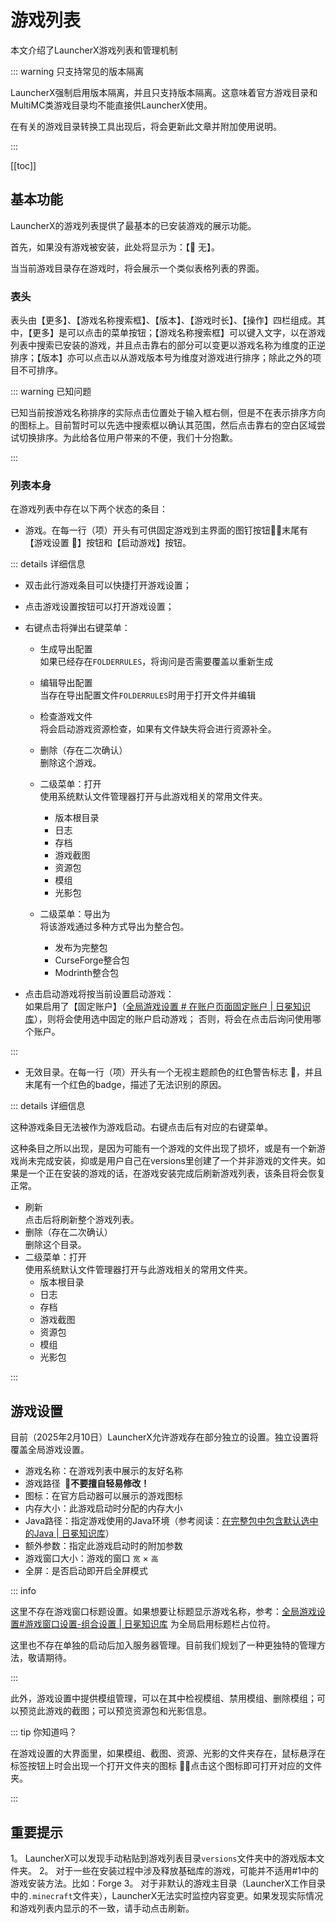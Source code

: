 # 游戏列表

本文介绍了LauncherX游戏列表和管理机制

::: warning 只支持常见的版本隔离

LauncherX强制启用版本隔离，并且只支持版本隔离。这意味着官方游戏目录和MultiMC类游戏目录均不能直接供LauncherX使用。

在有关的游戏目录转换工具出现后，将会更新此文章并附加使用说明。

:::

[[toc]]

## 基本功能

LauncherX的游戏列表提供了最基本的已安装游戏的展示功能。

首先，如果没有游戏被安装，此处将显示为：【&#xf133; 无】。

当当前游戏目录存在游戏时，将会展示一个类似表格列表的界面。

### 表头

表头由【更多】、【游戏名称搜索框】、【版本】、【游戏时长】、【操作】四栏组成。其中，【更多】是可以点击的菜单按钮；【游戏名称搜索框】可以键入文字，以在游戏列表中搜索已安装的游戏，并且点击靠右的部分可以变更以游戏名称为维度的正逆排序；【版本】亦可以点击以从游戏版本号为维度对游戏进行排序；除此之外的项目不可排序。

::: warning 已知问题

已知当前按游戏名称排序的实际点击位置处于输入框右侧，但是不在表示排序方向的图标上。目前暂时可以先选中搜索框以确认其范围，然后点击靠右的空白区域尝试切换排序。为此给各位用户带来的不便，我们十分抱歉。

:::

### 列表本身

在游戏列表中存在以下两个状态的条目：

-   游戏。在每一行（项）开头有可供固定游戏到主界面的图钉按钮&#xe840;，末尾有【游戏设置 &#xe713;】按钮和【启动游戏】按钮。

::: details 详细信息

-   双击此行游戏条目可以快捷打开游戏设置；

-   点击游戏设置按钮可以打开游戏设置；

-   右键点击将弹出右键菜单：

    -   生成导出配置 <br>如果已经存在`FOLDERRULES`，将询问是否需要覆盖以重新生成

    -   编辑导出配置 <br>当存在导出配置文件`FOLDERRULES`时用于打开文件并编辑

    -   检查游戏文件<br>
        将会启动游戏资源检查，如果有文件缺失将会进行资源补全。

    -   删除（存在二次确认）<br>
        删除这个游戏。

    -   二级菜单：打开<br>
        使用系统默认文件管理器打开与此游戏相关的常用文件夹。

        -   版本根目录
        -   日志
        -   存档
        -   游戏截图
        -   资源包
        -   模组
        -   光影包

        

    -   二级菜单：导出为 <br>
        将该游戏通过多种方式导出为整合包。

        -   发布为完整包
        -   CurseForge整合包
        -   Modrinth整合包

        

-   点击启动游戏将按当前设置启动游戏：<br>
    如果启用了【固定账户】（[全局游戏设置 # 在账户页面固定账户 | 日冕知识库](/zhCN/lxguide/settings/item/global.html#在账户页面固定账户-开关-默认-关闭)），则将会使用选中固定的账户启动游戏；
    否则，将会在点击后询问使用哪个账户。

:::

-   无效目录。在每一行（项）开头有一个无视主题颜色的红色警告标志 <b class="red bold">&#xe7ba;</b>，并且末尾有一个红色的badge，描述了无法识别的原因。

::: details 详细信息

这种游戏条目无法被作为游戏启动。右键点击后有对应的右键菜单。

这种条目之所以出现，是因为可能有一个游戏的文件出现了损坏，或是有一个新游戏尚未完成安装，抑或是用户自己在versions里创建了一个并非游戏的文件夹。如果是一个正在安装的游戏的话，在游戏安装完成后刷新游戏列表，该条目将会恢复正常。

-   刷新<br>点击后将刷新整个游戏列表。
-   删除（存在二次确认）<br>
    删除这个目录。
-   二级菜单：打开<br>
    使用系统默认文件管理器打开与此游戏相关的常用文件夹。
    -   版本根目录
    -   日志
    -   存档
    -   游戏截图
    -   资源包
    -   模组
    -   光影包

:::

## 游戏设置

目前（2025年2月10日）LauncherX允许游戏存在部分独立的设置。独立设置将覆盖全局游戏设置。

-   游戏名称：在游戏列表中展示的友好名称
-   游戏路径 <b class="red">&nbsp;&#xe7ba;不要擅自轻易修改！</b>
-   图标：在官方启动器可以展示的游戏图标
-   内存大小：此游戏启动时分配的内存大小
-   Java路径：指定游戏使用的Java环境（参考阅读：[在完整包中包含默认选中的Java | 日冕知识库](/zhCN/lxguide/features/tricks/default-jre-for-pack.html)）
-   额外参数：指定此游戏启动时的附加参数
-   游戏窗口大小：游戏的窗口 `宽` &times; `高` 
-   全屏：是否启动即开启全屏模式

::: info 

这里不存在游戏窗口标题设置。如果想要让标题显示游戏名称，参考：[全局游戏设置#游戏窗口设置-组合设置 | 日冕知识库](/zhCN/lxguide/settings/item/global.html#游戏窗口设置-组合设置) 为全局启用标题栏占位符。

这里也不存在单独的启动后加入服务器管理。目前我们规划了一种更独特的管理方法，敬请期待。

:::

此外，游戏设置中提供模组管理，可以在其中检视模组、禁用模组、删除模组；可以预览此游戏的截图；可以预览资源包和光影信息。

::: tip 你知道吗？

在游戏设置的大界面里，如果模组、截图、资源、光影的文件夹存在，鼠标悬浮在标签按钮上时会出现一个打开文件夹的图标 &#xe8de;，点击这个图标即可打开对应的文件夹。

:::

## 重要提示

1。  LauncherX可以发现手动粘贴到游戏列表目录`versions`文件夹中的游戏版本文件夹。
2。  对于一些在安装过程中涉及释放基础库的游戏，可能并不适用#1中的游戏安装方法。比如：Forge
3。  对于非默认的游戏主目录（LauncherX工作目录中的`.minecraft`文件夹），LauncherX无法实时监控内容变更。如果发现实际情况和游戏列表内显示的不一致，请手动点击刷新。